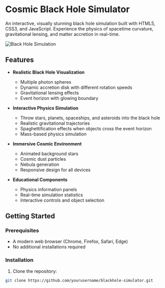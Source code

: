 # Cosmic Black Hole Simulator

An interactive, visually stunning black hole simulation built with HTML5, CSS3, and JavaScript. Experience the physics of spacetime curvature, gravitational lensing, and matter accretion in real-time.

![Black Hole Simulation](screenshot.png)

## Features

- **Realistic Black Hole Visualization**
  - Multiple photon spheres
  - Dynamic accretion disk with different rotation speeds
  - Gravitational lensing effects
  - Event horizon with glowing boundary

- **Interactive Physics Simulation**
  - Throw stars, planets, spaceships, and asteroids into the black hole
  - Realistic gravitational trajectories
  - Spaghettification effects when objects cross the event horizon
  - Mass-based physics simulation

- **Immersive Cosmic Environment**
  - Animated background stars
  - Cosmic dust particles
  - Nebula generation
  - Responsive design for all devices

- **Educational Components**
  - Physics information panels
  - Real-time simulation statistics
  - Interactive controls and object selection

## Getting Started

### Prerequisites

- A modern web browser (Chrome, Firefox, Safari, Edge)
- No additional installations required

### Installation

1. Clone the repository:
```bash
git clone https://github.com/yourusername/blackhole-simulator.git
